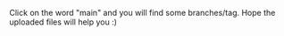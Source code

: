 Click on the word "main" and you will find some branches/tag.
Hope the uploaded files will help you :)
